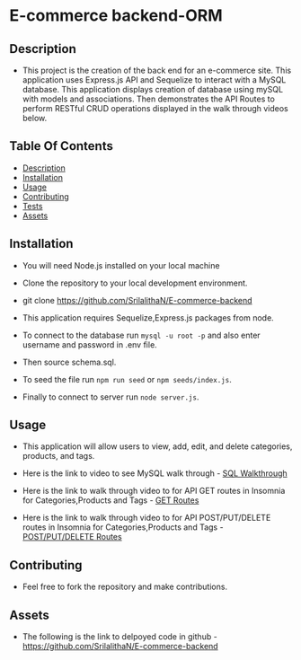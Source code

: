# E-commerce backend-ORM

## Description

- This project is the creation of the back end for an e-commerce site. This application uses Express.js API and Sequelize to interact with a MySQL database. This application displays creation of database using mySQL with models and associations. Then demonstrates the API Routes to perform RESTful CRUD operations displayed in the walk through videos below.

## Table Of Contents

- [Description](#Description)
- [Installation](#Installation)
- [Usage](#Usage)
- [Contributing](#Contributing)
- [Tests](#Tests)
- [Assets](#Assets)

## Installation

- You will need Node.js installed on your local machine

- Clone the repository to your local development environment.

* git clone https://github.com/SrilalithaN/E-commerce-backend

* This application requires Sequelize,Express.js packages from node.

* To connect to the database run `mysql -u root -p` and also enter username and password in .env file.

* Then source schema.sql.

* To seed the file run `npm run seed` or `npm seeds/index.js`.

* Finally to connect to server run `node server.js`.

## Usage

- This application will allow users to view, add, edit, and delete categories, products, and tags.

- Here is the link to video to see MySQL walk through - [SQL Walkthrough](https://watch.screencastify.com/v/OuEnSkDSUp5246qhhiys)

- Here is the link to walk through video to for API GET routes in Insomnia for Categories,Products and Tags - [GET Routes](https://watch.screencastify.com/v/1CGYLmIc0Ef6zYzaegRi)

- Here is the link to walk through video to for API POST/PUT/DELETE routes in Insomnia for Categories,Products and Tags - [POST/PUT/DELETE Routes](https://watch.screencastify.com/v/thTs8May6WfcZQIIdnUp)

## Contributing

- Feel free to fork the repository and make contributions.

## Assets

- The following is the link to delpoyed code in github - https://github.com/SrilalithaN/E-commerce-backend
